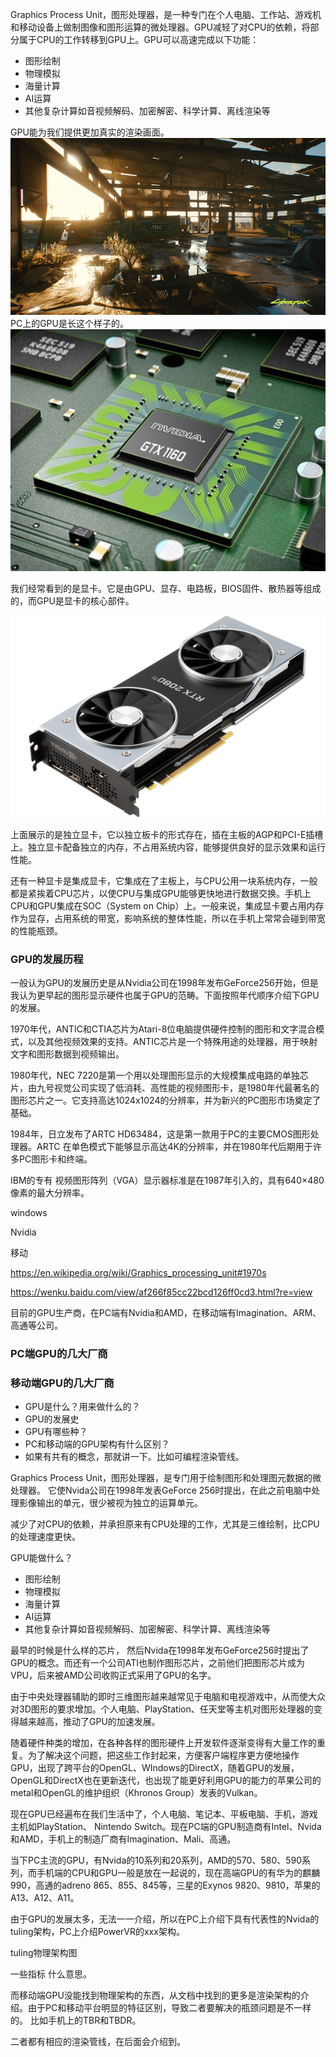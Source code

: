 Graphics Process Unit，图形处理器，是一种专门在个人电脑、工作站、游戏机和移动设备上做制图像和图形运算的微处理器。GPU减轻了对CPU的依赖，将部分属于CPU的工作转移到GPU上。GPU可以高速完成以下功能：

- 图形绘制
- 物理模拟
- 海量计算
- AI运算
- 其他复杂计算如音视频解码、加密解密、科学计算、离线渲染等

GPU能为我们提供更加真实的渲染画面。
![621d39ef-7288-4dc8-af56-9d878f85ced2](https://raw.githubusercontent.com/silence394/PicBed/PicGO/621d39ef-7288-4dc8-af56-9d878f85ced2.jpg)
PC上的GPU是长这个样子的。
![0a53ecbb-c184-4d96-b612-2a6dfa83052a](https://raw.githubusercontent.com/silence394/PicBed/PicGO/0a53ecbb-c184-4d96-b612-2a6dfa83052a.jpg)

我们经常看到的是显卡。它是由GPU、显存、电路板，BIOS固件、散热器等组成的，而GPU是显卡的核心部件。

![30bcf7fd-2e40-47a0-aab1-993717021e8a](https://raw.githubusercontent.com/silence394/PicBed/PicGO/30bcf7fd-2e40-47a0-aab1-993717021e8a.png)

上面展示的是独立显卡，它以独立板卡的形式存在，插在主板的AGP和PCI-E插槽上。独立显卡配备独立的内存，不占用系统内容，能够提供良好的显示效果和运行性能。

还有一种显卡是集成显卡，它集成在了主板上，与CPU公用一块系统内存，一般都是紧挨着CPU芯片，以使CPU与集成GPU能够更快地进行数据交换。手机上CPU和GPU集成在SOC（System on Chip）上。一般来说，集成显卡要占用内存作为显存，占用系统的带宽，影响系统的整体性能，所以在手机上常常会碰到带宽的性能瓶颈。

### GPU的发展历程
一般认为GPU的发展历史是从Nvidia公司在1998年发布GeForce256开始，但是我认为更早起的图形显示硬件也属于GPU的范畴。下面按照年代顺序介绍下GPU的发展。

1970年代，ANTIC和CTIA芯片为Atari-8位电脑提供硬件控制的图形和文字混合模式，以及其他视频效果的支持。ANTIC芯片是一个特殊用途的处理器，用于映射文字和图形数据到视频输出。

1980年代，NEC 7220是第一个用以处理图形显示的大规模集成电路的单独芯片，由九号视觉公司实现了低消耗、高性能的视频图形卡，是1980年代最著名的图形芯片之一。它支持高达1024x1024的分辨率，并为新兴的PC图形市场奠定了基础。

1984年，日立发布了ARTC HD63484，这是第一款用于PC的主要CMOS图形处理器。ARTC 在单色模式下能够显示高达4K的分辨率，并在1980年代后期用于许多PC图形卡和终端。

IBM的专有 视频图形阵列（VGA）显示器标准是在1987年引入的，具有640×480像素的最大分辨率。

windows

Nvidia

移动

https://en.wikipedia.org/wiki/Graphics_processing_unit#1970s

https://wenku.baidu.com/view/af266f85cc22bcd126ff0cd3.html?re=view

目前的GPU生产商，在PC端有Nvidia和AMD，在移动端有Imagination、ARM、高通等公司。


### PC端GPU的几大厂商

### 移动端GPU的几大厂商


- GPU是什么？用来做什么的？
- GPU的发展史
- GPU有哪些种？
- PC和移动端的GPU架构有什么区别？
- 如果有共有的概念，那就讲一下。比如可编程渲染管线。

Graphics Process Unit，图形处理器，是专门用于绘制图形和处理图元数据的微处理器。
它使Nvida公司在1998年发表GeForce 256时提出，在此之前电脑中处理影像输出的单元，很少被视为独立的运算单元。

减少了对CPU的依赖，并承担原来有CPU处理的工作，尤其是三维绘制，比CPU的处理速度更快。

GPU能做什么？
- 图形绘制
- 物理模拟
- 海量计算
- AI运算
- 其他复杂计算如音视频解码、加密解密、科学计算、离线渲染等

最早的时候是什么样的芯片，
然后Nvida在1998年发布GeForce256时提出了GPU的概念。而还有一个公司ATI也制作图形芯片，之前他们把图形芯片成为VPU，后来被AMD公司收购正式采用了GPU的名字。

由于中央处理器辅助的即时三维图形越来越常见于电脑和电视游戏中，从而使大众对3D图形的要求增加。个人电脑、PlayStation、任天堂等主机对图形处理器的变得越来越高，推动了GPU的加速发展。

随着硬件种类的增加，在各种各样的图形硬件上开发软件逐渐变得有大量工作的重复。为了解决这个问题，把这些工作封起来，方便客户端程序更方便地操作GPU，出现了跨平台的OpenGL、WIndows的DirectX，随着GPU的发展，OpenGL和DirectX也在更新迭代，也出现了能更好利用GPU的能力的苹果公司的metal和OpenGL的维护组织（Khronos Group）发表的Vulkan。

现在GPU已经遍布在我们生活中了，个人电脑、笔记本、平板电脑、手机，游戏主机如PlayStation、
Nintendo Switch。现在PC端的GPU制造商有Intel、Nvida和AMD，手机上的制造厂商有Imagination、Mali、高通。

当下PC主流的GPU，有Nvida的10系列和20系列，AMD的570、580、590系列，而手机端的CPU和GPU一般是放在一起说的，现在高端GPU的有华为的麒麟990，高通的adreno 865、855、845等，三星的Exynos 9820、9810，苹果的A13、A12、A11。

由于GPU的发展太多，无法一一介绍，所以在PC上介绍下具有代表性的Nvida的tuling架构，PC上介绍PowerVR的xxx架构。

tuling物理架构图

一些指标
什么意思。

而移动端GPU没能找到物理架构的东西，从文档中找到的更多是渲染架构的介绍。由于PC和移动平台明显的特征区别，导致二者要解决的瓶颈问题是不一样的。
比如手机上的TBR和TBDR。

二者都有相应的渲染管线，在后面会介绍到。
